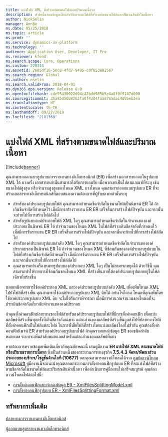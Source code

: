 ```yaml
---
title: แบ่งไฟล์ XML ที่สร้างตามขนาดไฟล์และปริมาณเนื้อหา
description: หัวข้อนี้แสดงข้อมูลเกี่ยวกับวิธีการแบ่งไฟล์ที่สร้างตามขนาดไฟล์และปริมาณสินค้าในเนื้อหา
author: NickSelin
manager: AnnBe
ms.date: 05/25/2018
ms.topic: article
ms.prod: ''
ms.service: dynamics-ax-platform
ms.technology: ''
audience: Application User, Developer, IT Pro
ms.reviewer: kfend
ms.search.scope: Core, Operations
ms.custom: 220314
ms.assetid: 2685df16-5ec8-4fd7-9495-c0f653e82567
ms.search.region: Global
ms.author: nselin
ms.search.validFrom: 2018-04-01
ms.dyn365.ops.version: Release 8.0
ms.openlocfilehash: cde95430022d94c42bdd985b5e4a8f9f5147d000
ms.sourcegitcommit: 3ba95d50b8262fa0f43d4faad76adac4d05eb3ea
ms.translationtype: HT
ms.contentlocale: th-TH
ms.lasthandoff: 09/27/2019
ms.locfileid: "2181369"
---
```

# <a name="split-generated-xml-files-based-on-file-size-and-content-quantity"></a>แบ่งไฟล์ XML ที่สร้างตามขนาดไฟล์และปริมาณเนื้อหา

[!include[banner](../includes/banner.md)]

คุณสามารถออกแบบรูปแบบการรายงานทางอิเล็กทรอนิกส์ (ER) เพื่อสร้างเอกสารขาออกในรูปแบบ XML ได้ บางครั้ง เอกสารเหล่านั้นสามารถได้รับการยอมรับ เมื่อพวกเขาเป็นไปตามเกณฑ์ที่ระบุ เช่น ขนาดไฟล์สูงสุด หรือจำนวนสูงสุดของโหนด XML บางโหนด คุณสามารถออกแบบรูปแบบ ER ที่จะสร้างเอกสารทางอิเล็กทรอนิกส์ที่ตอบสนองความต้องการที่ผู้รับของเหล่านั้นระบุ

- สำหรับองค์ประกอบรูปแบบไฟล์ คุณสามารถกำหนดขีดจำกัดในขนาดไฟล์เป็นนิพจน์ ER ได้ ถ้าเกินขีดจำกัดที่กำหนดไว้ เมื่อมีการสร้างรายงาน ER ER เสร็จสิ้นการสร้างไฟล์ปัจจุบัน และจากนั้นจะย้ายไปที่การสร้างไฟล์ถัดไป
- สำหรับรูปแบบองค์ประกอบไฟล์ XML ใดๆ คุณสามารถกำหนดขีดจำกัดในจำนวนขององค์ประกอบเป็นนิพจน์ ER ได้ ถ้าจำนวนของโหนด XML ในไฟล์ที่สร้างเกินขีดจำกัดที่กำหนดไว้ เมื่อมีการรันรายงาน ER ER เสร็จสิ้นการสร้างไฟล์ปัจจุบัน และจากนั้นจะย้ายไปที่การสร้างไฟล์ถัดไป
- สำหรับองค์ประกอบรูปแบบลำดับ XML ใดๆ คุณสามารถกำหนดขีดจำกัดในจำนวนขององค์ประกอบรองเป็นนิพจน์ ER ได้ ถ้าจำนวนของโหนด XML ที่ซ้อนกันขององค์ประกอบรูปแบบในไฟล์ที่สร้างเกินขีดจำกัดที่กำหนดไว้ เมื่อมีการรันรายงาน ER ER เสร็จสิ้นการสร้างไฟล์ปัจจุบัน และจากนั้นจะย้ายไปที่การสร้างไฟล์ถัดไป
- คุณสามารถทำเครื่องหมายรูปแบบองค์ประกอบ XML ใดๆ เป็นไม่สามารถหยุดได้ ด้วยวิธีนี้ คุณสามารถทำให้รายการที่ซ้อนกันของโหนด XML ที่สร้างขึ้นภายใต้องค์ประกอบรูปแบบอยู่ในไฟล์เดียวที่สร้างขึ้น

นอกเหนือจากการใช้องค์ประกอบ XML และองค์ประกอบรูปแบบลำดับ XML เพื่อเพิ่มโหนด XML ไปยังไฟล์ที่สร้างขึ้น คุณสามารถใช้องค์ประกอบรูปแบบ XML ดิบได้ อย่างไรก็ตาม โหนดที่คุณเพิ่มโดยใช้องค์ประกอบรูปแบบ XML ดิบ จะไม่ได้รับการพิจารณา เมื่อมีการคำนวณจำนวนของโหนดที่จะประเมินข้อจำกัดเกี่ยวกับจำนวนขององค์ประกอบ

ถ้าคุณตั้งค่าคอนฟิกปลายทางของไฟล์สำหรับองค์ประกอบรูปแบบไฟล์ที่มีการตั้งค่าคอนฟิก เพื่อแบ่งผลลัพธ์ที่สร้างขึ้นทุกครั้งที่เกินขีดจำกัดเฉพาะ แต่ละส่วนของผลลัพธ์ที่สร้างขึ้นถูกส่งไปที่ปลายทางไฟล์ที่ตั้งค่าคอนฟิกเป็นไฟล์แต่ละไฟล์ ในการตั้งชื่อไฟล์ที่สร้างโดยแบ่งผลลัพธ์โดยไม่ซ้ำกัน คุณต้องตั้งค่าคอนฟิกนิพจน์ ER สำหรับองค์ประกอบรูปแบบไฟล์ ถ้าคุณรวมแหล่งข้อมูล ER ของชนิดลำดับหมายเลข ระบบจะเพิ่มลำดับหมายเลขสำหรับแต่ละส่วนของผลลัพธ์ที่แบ่ง

หากต้องการทราบข้อมูลเพิ่มเติมเกี่ยวกับคุณลักษณะนี้ เล่นคู่มืองาน **ER แบ่งไฟล์ XML ตามขนาดไฟล์หรือปริมาณรายการเนื้อหา** ซึ่งเป็นส่วนหนึ่งของกระบวนการทางธุรกิจ **7.5.4.3 จัดหา/พัฒนาส่วนประกอบของบริการ/โซลูชันด้านไอที (10677)** และคุณสามารถดาวน์โหลดได้จาก [ศูนย์ดาวน์โหลด Microsoft](https://go.microsoft.com/fwlink/?linkid=874684) คู่มืองานนี้จะแนะนำคุณตลอดกระบวนการตั้งค่าคอนฟิกรูปแบบ ER ที่จะแบ่งไฟล์ที่สร้างตามขีดจำกัดในขนาดไฟล์และปริมาณสินค้าเนื้อหา เพื่อดำเนินการคู่มืองานให้เสร็จสมบูรณ์ คุณต้องดาวน์โหลดไฟล์ต่อไปนี้:

- [การตั้งค่าคอนฟิกแบบจำลองข้อมูล ER - XmlFilesSplittingModel.xml](https://go.microsoft.com/fwlink/?linkid=874111)
- [การตั้งค่าคอนฟิกรูปแบบ ER - XmlFilesSplittingFormat.xml](https://go.microsoft.com/fwlink/?linkid=874111)

## <a name="additional-resources"></a>ทรัพยากรเพิ่มเติม
[ปลายทางการรายงานทางอิเล็กทรอนิกส์](electronic-reporting-destinations.md)

[ผู้ออกแบบสูตรรายงานทางอิเล็กทรอนิกส์](general-electronic-reporting-formula-designer.md)
